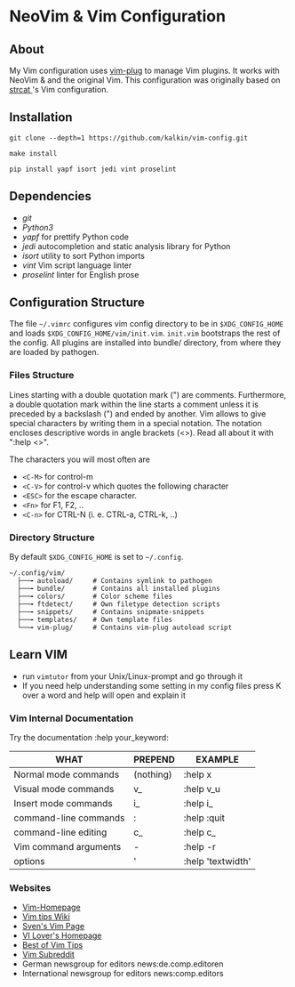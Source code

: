 # NeoVim & Vim Configuration

## About

My Vim configuration uses [vim-plug](https://github.com/junegunn/vim-plug) to
manage Vim plugins. It works with NeoVim & and the original Vim. This
configuration was originally based on [strcat
](http://github.com/strcat/dotfiles)'s Vim configuration.

## Installation

```shell
git clone --depth=1 https://github.com/kalkin/vim-config.git

make install

pip install yapf isort jedi vint proselint
```

## Dependencies

- *git*
- *Python3*
- *yapf* for prettify Python code
- *jedi* autocompletion and static analysis library for Python
- *isort* utility to sort Python imports
- *vint* Vim script language linter
- *proselint* linter for English prose

## Configuration Structure

The file `~/.vimrc` configures vim config directory to be in `$XDG_CONFIG_HOME`
and loads `$XDG_CONFIG_HOME/vim/init.vim`. `init.vim` bootstraps the rest of the
config. All plugins are installed into bundle/ directory, from where they are
loaded by pathogen.

### Files Structure

Lines starting with a double quotation mark (") are comments. Furthermore, a
double quotation mark within the line starts a comment unless it is preceded
by a backslash (\") and ended by another. Vim allows to give special characters
by writing them in a special notation. The notation encloses descriptive words
in angle brackets (<>). Read all about it with ":help <>".

The characters you will most often are

- `<C-M>` for control-m
- `<C-V>` for control-v which quotes the following character
- `<ESC>` for the escape character.
- `<Fn>` for F1, F2, ..
- `<C-n>` for CTRL-N (i. e. CTRL-a, CTRL-k, ..)

### Directory Structure

By default `$XDG_CONFIG_HOME` is set to `~/.config`.

```
~/.config/vim/
  ├──╼ autoload/     # Contains symlink to pathogen
  ├──╼ bundle/       # Contains all installed plugins
  ├──╼ colors/       # Color scheme files
  ├──╼ ftdetect/     # Own filetype detection scripts
  ├──╼ snippets/     # Contains snipmate-snippets
  ├──╼ templates/    # Own template files
  └──╼ vim-plug/     # Contains vim-plug autoload script
```

## Learn VIM

- run `vimtutor` from your Unix/Linux-prompt and go through it
- If you need help understanding some setting in my config files press K over a
  word and help will open and explain it

### Vim Internal Documentation

Try the documentation :help your\_keyword:

| WHAT                  |  PREPEND  | EXAMPLE           |
|-----------------------|-----------|-------------------|
| Normal mode commands  | (nothing) | :help x           |
| Visual mode commands  |     v\_   | :help v\_u        |
| Insert mode commands  |     i\_   | :help i\_<Esc>    |
| command-line commands |     :     | :help :quit       |
| command-line editing  |     c\_   | :help c\_<Del>    |
| Vim command arguments |     \-    | :help -r          |
| options               |     '     | :help 'textwidth' |

### Websites

- [Vim-Homepage](http://www.vim.org/)
- [Vim tips Wiki](http://vim.wikia.com/)
- [Sven's Vim Page](http://www.guckes.net/vim/)
- [VI Lover's Homepage](http://www.thomer.com/vi/vi.html)
- [Best of Vim Tips](http://www.rayninfo.co.uk/vimtips.html)
- [Vim Subreddit](http://www.reddit.com/r/vim)
- German newsgroup for editors news:de.comp.editoren
- International newsgroup for editors news:comp.editors

